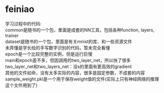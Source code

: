 # feiniao
学习过程中的代码:  
common是随书的一个包，里面是成套的NN工具，包括各种function, layers, trainer  
dataset是随书的一个包，里面是有关mnist的库、和一些资源文件  
未弄懂是学长给的手写数字识别的代码，暂未完全看懂  
epoch是一个比较完整的实例，但是运行巨慢  
main和epoch差不多，但因调用的two_layer_net，所以快了很多  
two_layer_net和two_layers_net：没s的里面有更高效的gradient  
其他的文件如命，没有太多实际的内容，很多是固定参数，不成套的内容  
sample_weight.pkl是一个用于保存weight值的文件(实际上只有神经网络的推理这个文件用到了)  
